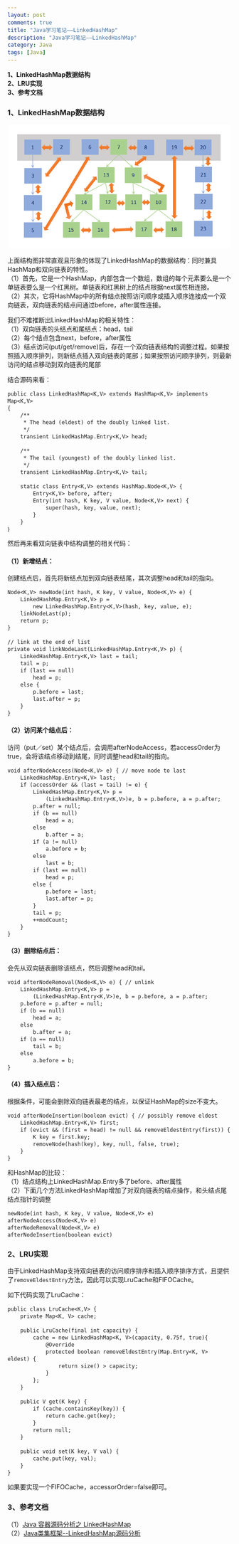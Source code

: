 ```yaml
---
layout: post
comments: true
title: "Java学习笔记——LinkedHashMap"
description: "Java学习笔记——LinkedHashMap"
category: Java
tags: [Java]
---
```


**1、LinkedHashMap数据结构**    
**2、LRU实现**    
**3、参考文档**

<!--more-->

### 1、LinkedHashMap数据结构

![](/image/2018-04-10-learning-notes-linkedhashmap/linkedhashmap.png)

上面结构图非常直观且形象的体现了LinkedHashMap的数据结构：同时兼具HashMap和双向链表的特性。    
（1）首先，它是一个HashMap，内部包含一个数组，数组的每个元素要么是一个单链表要么是一个红黑树。单链表和红黑树上的结点根据next属性相连接。    
（2）其次，它将HashMap中的所有结点按照访问顺序或插入顺序连接成一个双向链表，双向链表的结点间通过before，after属性连接。    

我们不难推断出LinkedHashMap的相关特性：    
（1）双向链表的头结点和尾结点：head，tail   
（2）每个结点包含next，before，after属性    
（3）结点访问(put/get/remove)后，存在一个双向链表结构的调整过程。如果按照插入顺序排列，则新结点插入双向链表的尾部；如果按照访问顺序排列，则最新访问的结点移动到双向链表的尾部    

结合源码来看：

    public class LinkedHashMap<K,V> extends HashMap<K,V> implements Map<K,V>
    {
        /**
         * The head (eldest) of the doubly linked list.
         */
        transient LinkedHashMap.Entry<K,V> head;

        /**
         * The tail (youngest) of the doubly linked list.
         */
        transient LinkedHashMap.Entry<K,V> tail;

        static class Entry<K,V> extends HashMap.Node<K,V> {
            Entry<K,V> before, after;
            Entry(int hash, K key, V value, Node<K,V> next) {
                super(hash, key, value, next);
            }
        }
    ｝
    
然后再来看双向链表中结构调整的相关代码：

#### （1）新增结点：

创建结点后，首先将新结点加到双向链表结尾，其次调整head和tail的指向。

    Node<K,V> newNode(int hash, K key, V value, Node<K,V> e) {
        LinkedHashMap.Entry<K,V> p =
            new LinkedHashMap.Entry<K,V>(hash, key, value, e);
        linkNodeLast(p);
        return p;
    }

    // link at the end of list
    private void linkNodeLast(LinkedHashMap.Entry<K,V> p) {
        LinkedHashMap.Entry<K,V> last = tail;
        tail = p;
        if (last == null)
            head = p;
        else {
            p.before = last;
            last.after = p;
        }
    }

#### （2）访问某个结点后：

访问（put／set）某个结点后，会调用afterNodeAccess，若accessOrder为true，会将该结点移动到结尾，同时调整head和tail的指向。

    void afterNodeAccess(Node<K,V> e) { // move node to last
        LinkedHashMap.Entry<K,V> last;
        if (accessOrder && (last = tail) != e) {
            LinkedHashMap.Entry<K,V> p =
                (LinkedHashMap.Entry<K,V>)e, b = p.before, a = p.after;
            p.after = null;
            if (b == null)
                head = a;
            else
                b.after = a;
            if (a != null)
                a.before = b;
            else
                last = b;
            if (last == null)
                head = p;
            else {
                p.before = last;
                last.after = p;
            }
            tail = p;
            ++modCount;
        }
    }
    
#### （3）删除结点后：

会先从双向链表删除该结点，然后调整head和tail。

    void afterNodeRemoval(Node<K,V> e) { // unlink
        LinkedHashMap.Entry<K,V> p =
            (LinkedHashMap.Entry<K,V>)e, b = p.before, a = p.after;
        p.before = p.after = null;
        if (b == null)
            head = a;
        else
            b.after = a;
        if (a == null)
            tail = b;
        else
            a.before = b;
    }

#### （4）插入结点后：

根据条件，可能会删除双向链表最老的结点，以保证HashMap的size不变大。

    void afterNodeInsertion(boolean evict) { // possibly remove eldest
        LinkedHashMap.Entry<K,V> first;
        if (evict && (first = head) != null && removeEldestEntry(first)) {
            K key = first.key;
            removeNode(hash(key), key, null, false, true);
        }
    }

和HashMap的比较：    
（1）结点结构上LinkedHashMap.Entry多了before、after属性    
（2）下面几个方法LinkedHashMap增加了对双向链表的结点操作，和头结点尾结点指针的调整    

    newNode(int hash, K key, V value, Node<K,V> e)   
    afterNodeAccess(Node<K,V> e)    
    afterNodeRemoval(Node<K,V> e)    
    afterNodeInsertion(boolean evict)    


### 2、LRU实现

由于LinkedHashMap支持双向链表的访问顺序排序和插入顺序排序方式，且提供了`removeEldestEntry`方法，因此可以实现LruCache和FIFOCache。

如下代码实现了LruCache：

    public class LruCache<K,V> {
        private Map<K, V> cache;

        public LruCache(final int capacity) {
            cache = new LinkedHashMap<K, V>(capacity, 0.75f, true){
                @Override
                protected boolean removeEldestEntry(Map.Entry<K, V> eldest) {
                    return size() > capacity;
                }
            };
        }

        public V get(K key) {
            if (cache.containsKey(key)) {
                return cache.get(key);
            }
            return null;
        }

        public void set(K key, V val) {
            cache.put(key, val);
        }
    }

如果要实现一个FIFOCache，accessorOrder=false即可。

### 3、参考文档

（1）[Java 容器源码分析之 LinkedHashMap](http://blog.jrwang.me/2016/java-collections-linkedhashmap/)    
（2）[Java类集框架--LinkedHashMap源码分析](https://juejin.im/post/59c4ded56fb9a00a402df44d)    
